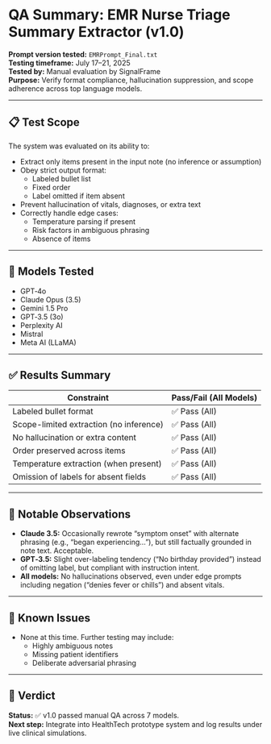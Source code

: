 # QA Summary: EMR Nurse Triage Summary Extractor (v1.0)

**Prompt version tested:** `EMRPrompt_Final.txt`  
**Testing timeframe:** July 17–21, 2025  
**Tested by:** Manual evaluation by SignalFrame  
**Purpose:** Verify format compliance, hallucination suppression, and scope adherence across top language models.

---

## 📋 Test Scope

The system was evaluated on its ability to:

- Extract only items present in the input note (no inference or assumption)
- Obey strict output format:
  - Labeled bullet list
  - Fixed order
  - Label omitted if item absent
- Prevent hallucination of vitals, diagnoses, or extra text
- Correctly handle edge cases:
  - Temperature parsing if present
  - Risk factors in ambiguous phrasing
  - Absence of items

---

## 🧪 Models Tested

- GPT‑4o
- Claude Opus (3.5)
- Gemini 1.5 Pro
- GPT‑3.5 (3o)
- Perplexity AI
- Mistral
- Meta AI (LLaMA)

---

## ✅ Results Summary

| Constraint                                    | Pass/Fail (All Models) |
|----------------------------------------------|-------------------------|
| Labeled bullet format                        | ✅ Pass (All)           |
| Scope-limited extraction (no inference)      | ✅ Pass (All)           |
| No hallucination or extra content            | ✅ Pass (All)           |
| Order preserved across items                 | ✅ Pass (All)           |
| Temperature extraction (when present)        | ✅ Pass (All)           |
| Omission of labels for absent fields         | ✅ Pass (All)           |

---

## 🧠 Notable Observations

- **Claude 3.5:** Occasionally rewrote “symptom onset” with alternate phrasing (e.g., “began experiencing…”), but still factually grounded in note text. Acceptable.
- **GPT‑3.5:** Slight over-labeling tendency (“No birthday provided”) instead of omitting label, but compliant with instruction intent.
- **All models:** No hallucinations observed, even under edge prompts including negation (“denies fever or chills”) and absent vitals.

---

## 🧯 Known Issues

- None at this time. Further testing may include:
  - Highly ambiguous notes
  - Missing patient identifiers
  - Deliberate adversarial phrasing

---

## 🏁 Verdict

**Status:** ✅ v1.0 passed manual QA across 7 models.  
**Next step:** Integrate into HealthTech prototype system and log results under live clinical simulations.

